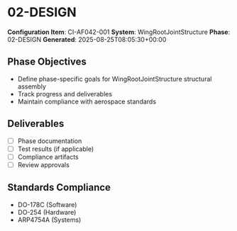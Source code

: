 # 02-DESIGN

**Configuration Item**: CI-AF042-001
**System**: WingRootJointStructure
**Phase**: 02-DESIGN
**Generated**: 2025-08-25T08:05:30+00:00

## Phase Objectives
- Define phase-specific goals for WingRootJointStructure structural assembly
- Track progress and deliverables
- Maintain compliance with aerospace standards

## Deliverables
- [ ] Phase documentation
- [ ] Test results (if applicable)
- [ ] Compliance artifacts
- [ ] Review approvals

## Standards Compliance
- DO-178C (Software)
- DO-254 (Hardware)
- ARP4754A (Systems)

